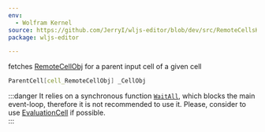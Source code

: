 ```yaml
---
env:
  - Wolfram Kernel
source: https://github.com/JerryI/wljs-editor/blob/dev/src/RemoteCellsKernel.wl
package: wljs-editor

---
```

fetches [RemoteCellObj](frontend/Reference/Cells%20and%20Notebook/RemoteCellObj.md) for a parent input cell of a given cell

```mathematica
ParentCell[cell_RemoteCellObj] _CellObj
```

:::danger
It relies on a synchronous function [`WaitAll`](frontend/Reference/Misc/Promise.md#`WaitAll`), which blocks the main event-loop, therefore it is not recommended to use it. Please, consider to use [EvaluationCell](frontend/Reference/Cells%20and%20Notebook/EvaluationCell.md) if possible.  
:::